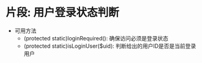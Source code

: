 # 片段: 用户登录状态判断

- 可用方法
    - (protected static)loginRequired(): 确保访问必须是登录状态
    - (protected static)isLoginUser($uid): 判断给出的用户ID是否是当前登录用户